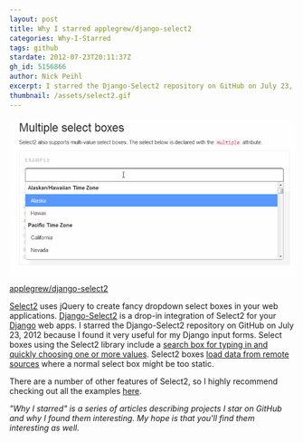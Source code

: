 ```yaml
---
layout: post
title: Why I starred applegrew/django-select2
categories: Why-I-Starred
tags: github
stardate: 2012-07-23T20:11:37Z
gh_id: 5156866
author: Nick Peihl
excerpt: I starred the Django-Select2 repository on GitHub on July 23, 2012 because I found it very useful for my Django input forms.
thumbnail: /assets/select2.gif
---
```


![Animated GIF showing Select2 with multiple values](/assets/select2.gif)

[applegrew/django-select2](https://github.com/applegrew/django-select2)

[Select2](https://select2.github.io) uses jQuery to create fancy dropdown select boxes in your web applications. [Django-Select2](http://django-select2.readthedocs.io/en/latest/) is a drop-in integration of Select2 for your [Django](http://djangoproject.com) web apps. I starred the Django-Select2 repository on GitHub on July 23, 2012 because I found it very useful for my Django input forms. Select boxes using the Select2 library include a [search box for typing in and quickly choosing one or more values](https://select2.github.io/examples.html#single). Select2 boxes [load data from remote sources](https://select2.github.io/examples.html#data-ajax) where a normal select box might be too static.

There are a number of other features of Select2, so I highly recommend checking out all the examples [here](https://select2.github.io/examples.html).


*"Why I starred" is a series of articles describing projects I star on GitHub and why I found them interesting. My hope is that you'll find them interesting as well.*
